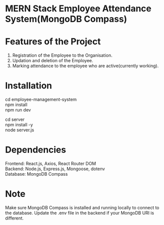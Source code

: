 # MERN Stack Employee Attendance System(MongoDB Compass)

# Features of the Project  

1) Registration of the Employee to the Organisation.
2) Updation and deletion of the Employee.
3) Marking attendance to the employee who are active(currently working).

# Installation  

cd employee-management-system  
npm install  
npm run dev  

cd server  
npm install -y  
node server.js  

# Dependencies  
Frontend: React.js, Axios, React Router DOM  
Backend: Node.js, Express.js, Mongoose, dotenv  
Database: MongoDB Compass

# Note  
Make sure MongoDB Compass is installed and running locally to connect to the database. Update the .env file in the backend if your MongoDB URI is different.
